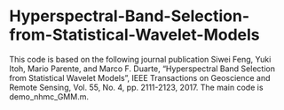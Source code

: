 # Hyperspectral-Band-Selection-from-Statistical-Wavelet-Models

This code is based on the following journal publication
Siwei Feng, Yuki Itoh, Mario Parente, and Marco F. Duarte, “Hyperspectral Band Selection from Statistical Wavelet Models”, IEEE Transactions on Geoscience and Remote Sensing, Vol. 55, No. 4, pp. 2111-2123, 2017.
The main code is demo_nhmc_GMM.m.
